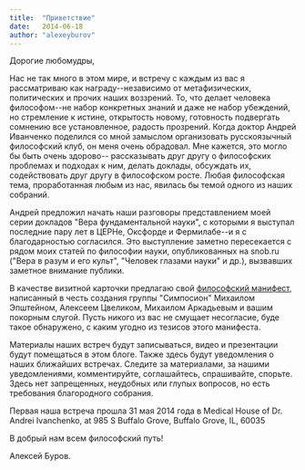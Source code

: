 ```yaml
---
title:  "Приветствие"
date:   2014-06-18
author: "alexeyburov"
---
```


Дорогие любомудры,

Нас не так много в этом мире, и встречу с каждым из вас я рассматриваю как награду--независимо от метафизических, политических и прочих наших воззрений. То, что делает человека философом--не набор конкретных знаний и даже не набор убеждений, но стремление к истине, открытость новому, готовность подвергать сомнению все установленное, радость прозрений. Когда доктор Андрей Иванченко поделился со мной замыслом организовать русскоязычный философский клуб, он меня очень обрадовал. Мне кажется, это могло бы быть очень здорово-- рассказывать друг другу о философских проблемах и подходах к ним, делать доклады, обсуждать их, содействовать друг другу в философском росте. Любая философская тема, проработанная любым из нас, явилась бы темой одного из наших собраний.

Андрей предложил начать наши разговоры представлением моей серии докладов "Вера фундаментальной науки", с которыми я выступал последние пару лет в ЦЕРНе, Оксфорде и Фермилабе--и я с благодарностью согласился. Это выступление заметно пересекается с рядом моих статей по философии науки, опубликованных на snob.ru ("Вера в разум и его культ", "Человек глазами науки" и др.), вызвавших заметное внимание публики.

В качестве визитной карточки предлагаю свой <a href="http://www.novayagazeta.ru/comments/61797.html">философский манифест</a>, написанный в честь создания группы "Симпосион" Михаилом Эпштейном, Алексеем Цвеликом, Михаилом Аркадьевым и вашим покорным слугой. Пусть никого из вас не смущает несогласие, буде такое обнаружено, с каким угодно из тезисов этого манифеста.

Материалы наших встреч будут записываться, видео и презентации будут помещаться в этом блоге. Также здесь будут уведомления о наших ближайших встречах. Следите за материалами, за нашими уведомлениями, комментируйте, соглашайтесь, спрашивайте, спорьте. Здесь нет запрещенных, неудобных или глупых вопросов, но есть требования благородного собрания.

Первая наша встреча прошла 31 мая 2014 года в Medical House of Dr. Andrei Ivanchenko, at 985 S Buffalo Grove, Buffalo Grove, IL, 60035

В добрый нам всем философский путь!

Алексей Буров.

&nbsp;